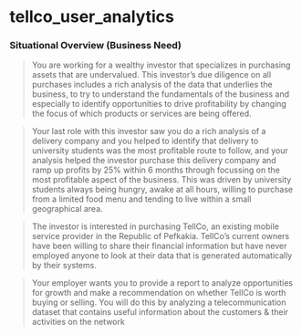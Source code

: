 # tellco_user_analytics

### Situational Overview (Business Need)

> You are working for a wealthy investor that specializes in purchasing assets that are
  undervalued. This investor’s due diligence on all purchases includes a rich analysis of
  the data that underlies the business, to try to understand the fundamentals of the
  business and especially to identify opportunities to drive profitability by changing the
  focus of which products or services are being offered.

> Your last role with this investor saw you do a rich analysis of a delivery company and you
  helped to identify that delivery to university students was the most profitable route to
  follow, and your analysis helped the investor purchase this delivery company and ramp
  up profits by 25% within 6 months through focussing on the most profitable aspect of the
  business. This was driven by university students always being hungry, awake at all
  hours, willing to purchase from a limited food menu and tending to live within a small
  geographical area.
  
> The investor is interested in purchasing TellCo, an existing mobile service provider in the
  Republic of Pefkakia. TellCo’s current owners have been willing to share their financial
  information but have never employed anyone to look at their data that is generated
  automatically by their systems.
  
> Your employer wants you to provide a report to analyze opportunities for growth and
  make a recommendation on whether TellCo is worth buying or selling. You will do this
  by analyzing a telecommunication dataset that contains useful information about the
  customers & their activities on the network​
